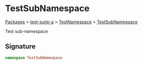 # TestSubNamespace

[Packages](/) > [test-suite-a](/test-suite-a/) > [TestNamespace](/test-suite-a/testnamespace-namespace/) > [TestSubNamespace](/test-suite-a/testnamespace-namespace/testsubnamespace-namespace/)

Test sub-namespace

<a id="testsubnamespace-signature"></a>

## Signature

```typescript
namespace TestSubNamespace
```
